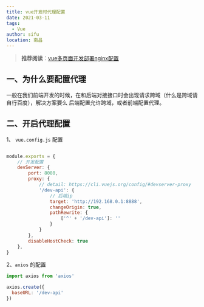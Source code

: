 ```yaml
---
title: vue开发时代理配置
date: 2021-03-11
tags:
  - Vue
author: sifu
location: 南昌
---
```


> **推荐阅读**：[vue多页面开发部署nginx配置](/guide/vue多页面开发部署nginx配置)

## 一、为什么要配置代理

一般在我们前端开发的时候，在和后端对接接口时会出现请求跨域（什么是跨域请自行百度），解决方案要么
后端配置允许跨域，或者前端配置代理。

## 二、开启代理配置

1、 `vue.config.js` 配置

```javascript

module.exports = {
    // 开发配置
    devServer: {
        port: 8080,
        proxy: {
            // detail: https://cli.vuejs.org/config/#devserver-proxy
            '/dev-api': {
                // 后端ip
                target: 'http://192.168.0.1:8888',
                changeOrigin: true,
                pathRewrite: {
                    ['^' + '/dev-api']: ''
                }
            }
        },
        disableHostCheck: true
    },
}
```

2、`axios` 的配置

```javascript
import axios from 'axios'

axios.create({
  baseURL: '/dev-api'
})
```

